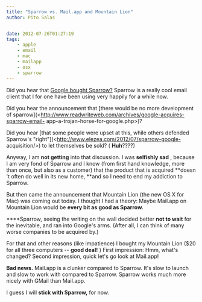 ```yaml
---
title: "Sparrow vs. Mail.app and Mountain Lion"
author: Pito Salas


date: 2012-07-26T01:27:19
tags:
    - apple
    - email
    - mac
    - mailapp
    - osx
    - sparrow
---
```




Did you hear that [Google bought Sparrow?](<http://sparrowmailapp.com>)
Sparrow is a really cool email client that I for one have been using very
happily for a while now.

Did you hear the announcement that [there would be no more development of
sparrow](<http://www.readwriteweb.com/archives/google-acquires-sparrow-email-
app-a-trojan-horse-for-google.php>)?

Did you hear [that some people were upset at this, while others defended
Sparrow's "right"](<http://www.elezea.com/2012/07/sparrow-google-
acquisition/>) to let themselves be sold? ( **Huh**????)

Anyway, I am **not getting** into that discussion. I was **selfishly sad** ,
because I am very fond of Sparrow and I know (from first hand knowledge, more
than once, but also as a customer) that the product that is acquired **doesn
't often do well in its new home, **and so I need to end my addiction to
Sparrow.

But then came the announcement that Mountain Lion (the new OS X for Mac) was
coming out today. I thought I had a theory: Maybe Mail.app on Mountain Lion
would be **every bit as good as Sparrow.**

****Sparrow, seeing the writing on the wall decided better **not to wait** for
the inevitable, and ran into Google's arms. (After all, I can think of many
worse companies to be acquired by.)

For that and other reasons (like impatience) I bought my Mountain Lion ($20
for all three computers -- **good deal!** ) First impression: Hmm, what's
changed? Second impression, quick let's go look at Mail.app!

**Bad news.** Mail.app is a clunker compared to Sparrow. It's slow to launch
and slow to work with compared to Sparrow. Sparrow works much more nicely with
GMail than Mail.app.

I guess I will **stick with Sparrow,** for now.


